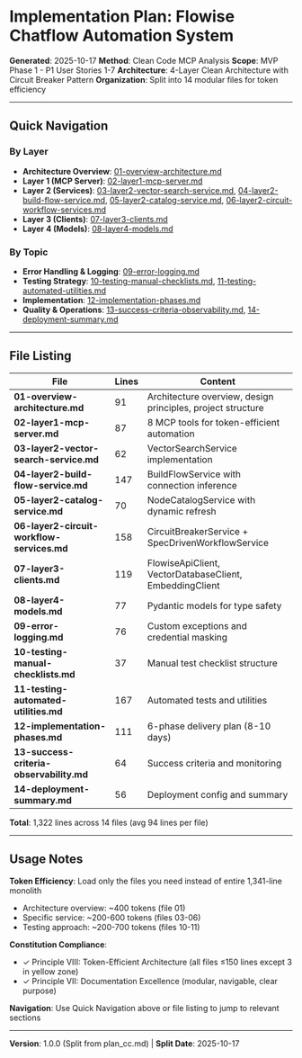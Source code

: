 # Implementation Plan: Flowise Chatflow Automation System

**Generated**: 2025-10-17
**Method**: Clean Code MCP Analysis
**Scope**: MVP Phase 1 - P1 User Stories 1-7
**Architecture**: 4-Layer Clean Architecture with Circuit Breaker Pattern
**Organization**: Split into 14 modular files for token efficiency

---

## Quick Navigation

### By Layer
- **Architecture Overview**: [01-overview-architecture.md](01-overview-architecture.md)
- **Layer 1 (MCP Server)**: [02-layer1-mcp-server.md](02-layer1-mcp-server.md)
- **Layer 2 (Services)**: [03-layer2-vector-search-service.md](03-layer2-vector-search-service.md), [04-layer2-build-flow-service.md](04-layer2-build-flow-service.md), [05-layer2-catalog-service.md](05-layer2-catalog-service.md), [06-layer2-circuit-workflow-services.md](06-layer2-circuit-workflow-services.md)
- **Layer 3 (Clients)**: [07-layer3-clients.md](07-layer3-clients.md)
- **Layer 4 (Models)**: [08-layer4-models.md](08-layer4-models.md)

### By Topic
- **Error Handling & Logging**: [09-error-logging.md](09-error-logging.md)
- **Testing Strategy**: [10-testing-manual-checklists.md](10-testing-manual-checklists.md), [11-testing-automated-utilities.md](11-testing-automated-utilities.md)
- **Implementation**: [12-implementation-phases.md](12-implementation-phases.md)
- **Quality & Operations**: [13-success-criteria-observability.md](13-success-criteria-observability.md), [14-deployment-summary.md](14-deployment-summary.md)

---

## File Listing

| File | Lines | Content |
|------|-------|---------|
| **01-overview-architecture.md** | 91 | Architecture overview, design principles, project structure |
| **02-layer1-mcp-server.md** | 87 | 8 MCP tools for token-efficient automation |
| **03-layer2-vector-search-service.md** | 62 | VectorSearchService implementation |
| **04-layer2-build-flow-service.md** | 147 | BuildFlowService with connection inference |
| **05-layer2-catalog-service.md** | 70 | NodeCatalogService with dynamic refresh |
| **06-layer2-circuit-workflow-services.md** | 158 | CircuitBreakerService + SpecDrivenWorkflowService |
| **07-layer3-clients.md** | 119 | FlowiseApiClient, VectorDatabaseClient, EmbeddingClient |
| **08-layer4-models.md** | 77 | Pydantic models for type safety |
| **09-error-logging.md** | 76 | Custom exceptions and credential masking |
| **10-testing-manual-checklists.md** | 37 | Manual test checklist structure |
| **11-testing-automated-utilities.md** | 167 | Automated tests and utilities |
| **12-implementation-phases.md** | 111 | 6-phase delivery plan (8-10 days) |
| **13-success-criteria-observability.md** | 64 | Success criteria and monitoring |
| **14-deployment-summary.md** | 56 | Deployment config and summary |

**Total**: 1,322 lines across 14 files (avg 94 lines per file)

---

## Usage Notes

**Token Efficiency**: Load only the files you need instead of entire 1,341-line monolith
- Architecture overview: ~400 tokens (file 01)
- Specific service: ~200-600 tokens (files 03-06)
- Testing approach: ~200-700 tokens (files 10-11)

**Constitution Compliance**:
- ✓ Principle VIII: Token-Efficient Architecture (all files ≤150 lines except 3 in yellow zone)
- ✓ Principle VII: Documentation Excellence (modular, navigable, clear purpose)

**Navigation**: Use Quick Navigation above or file listing to jump to relevant sections

---

**Version**: 1.0.0 (Split from plan_cc.md) | **Split Date**: 2025-10-17
